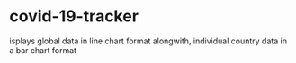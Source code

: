# covid-19-tracker
isplays global data in line chart format alongwith, individual country data in a bar chart format
